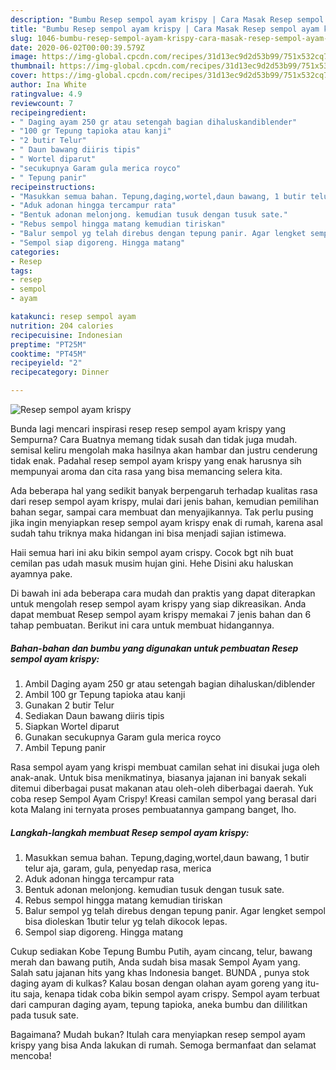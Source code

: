 ```yaml
---
description: "Bumbu Resep sempol ayam krispy | Cara Masak Resep sempol ayam krispy Yang Sempurna"
title: "Bumbu Resep sempol ayam krispy | Cara Masak Resep sempol ayam krispy Yang Sempurna"
slug: 1046-bumbu-resep-sempol-ayam-krispy-cara-masak-resep-sempol-ayam-krispy-yang-sempurna
date: 2020-06-02T00:00:39.579Z
image: https://img-global.cpcdn.com/recipes/31d13ec9d2d53b99/751x532cq70/resep-sempol-ayam-krispy-foto-resep-utama.jpg
thumbnail: https://img-global.cpcdn.com/recipes/31d13ec9d2d53b99/751x532cq70/resep-sempol-ayam-krispy-foto-resep-utama.jpg
cover: https://img-global.cpcdn.com/recipes/31d13ec9d2d53b99/751x532cq70/resep-sempol-ayam-krispy-foto-resep-utama.jpg
author: Ina White
ratingvalue: 4.9
reviewcount: 7
recipeingredient:
- " Daging ayam 250 gr atau setengah bagian dihaluskandiblender"
- "100 gr Tepung tapioka atau kanji"
- "2 butir Telur"
- " Daun bawang diiris tipis"
- " Wortel diparut"
- "secukupnya Garam gula merica royco"
- " Tepung panir"
recipeinstructions:
- "Masukkan semua bahan. Tepung,daging,wortel,daun bawang, 1 butir telur aja, garam, gula, penyedap rasa, merica"
- "Aduk adonan hingga tercampur rata"
- "Bentuk adonan melonjong. kemudian tusuk dengan tusuk sate."
- "Rebus sempol hingga matang kemudian tiriskan"
- "Balur sempol yg telah direbus dengan tepung panir. Agar lengket sempol bisa dioleskan 1butir telur yg telah dikocok lepas."
- "Sempol siap digoreng. Hingga matang"
categories:
- Resep
tags:
- resep
- sempol
- ayam

katakunci: resep sempol ayam 
nutrition: 204 calories
recipecuisine: Indonesian
preptime: "PT25M"
cooktime: "PT45M"
recipeyield: "2"
recipecategory: Dinner

---
```



![Resep sempol ayam krispy](https://img-global.cpcdn.com/recipes/31d13ec9d2d53b99/751x532cq70/resep-sempol-ayam-krispy-foto-resep-utama.jpg)

Bunda lagi mencari inspirasi resep resep sempol ayam krispy yang Sempurna? Cara Buatnya memang tidak susah dan tidak juga mudah. semisal keliru mengolah maka hasilnya akan hambar dan justru cenderung tidak enak. Padahal resep sempol ayam krispy yang enak harusnya sih mempunyai aroma dan cita rasa yang bisa memancing selera kita.

Ada beberapa hal yang sedikit banyak berpengaruh terhadap kualitas rasa dari resep sempol ayam krispy, mulai dari jenis bahan, kemudian pemilihan bahan segar, sampai cara membuat dan menyajikannya. Tak perlu pusing jika ingin menyiapkan resep sempol ayam krispy enak di rumah, karena asal sudah tahu triknya maka hidangan ini bisa menjadi sajian istimewa.

Haii semua hari ini aku bikin sempol ayam crispy. Cocok bgt nih buat cemilan pas udah masuk musim hujan gini. Hehe Disini aku haluskan ayamnya pake.


Di bawah ini ada beberapa cara mudah dan praktis yang dapat diterapkan untuk mengolah resep sempol ayam krispy yang siap dikreasikan. Anda dapat membuat Resep sempol ayam krispy memakai 7 jenis bahan dan 6 tahap pembuatan. Berikut ini cara untuk membuat hidangannya.

<!--inarticleads1-->

##### Bahan-bahan dan bumbu yang digunakan untuk pembuatan Resep sempol ayam krispy:

1. Ambil  Daging ayam 250 gr atau setengah bagian dihaluskan/diblender
1. Ambil 100 gr Tepung tapioka atau kanji
1. Gunakan 2 butir Telur
1. Sediakan  Daun bawang diiris tipis
1. Siapkan  Wortel diparut
1. Gunakan secukupnya Garam gula merica royco
1. Ambil  Tepung panir


Rasa sempol ayam yang krispi membuat camilan sehat ini disukai juga oleh anak-anak. Untuk bisa menikmatinya, biasanya jajanan ini banyak sekali ditemui diberbagai pusat makanan atau oleh-oleh diberbagai daerah. Yuk coba resep Sempol Ayam Crispy! Kreasi camilan sempol yang berasal dari kota Malang ini ternyata proses pembuatannya gampang banget, lho. 

<!--inarticleads2-->

##### Langkah-langkah membuat Resep sempol ayam krispy:

1. Masukkan semua bahan. Tepung,daging,wortel,daun bawang, 1 butir telur aja, garam, gula, penyedap rasa, merica
1. Aduk adonan hingga tercampur rata
1. Bentuk adonan melonjong. kemudian tusuk dengan tusuk sate.
1. Rebus sempol hingga matang kemudian tiriskan
1. Balur sempol yg telah direbus dengan tepung panir. Agar lengket sempol bisa dioleskan 1butir telur yg telah dikocok lepas.
1. Sempol siap digoreng. Hingga matang


Cukup sediakan Kobe Tepung Bumbu Putih, ayam cincang, telur, bawang merah dan bawang putih, Anda sudah bisa masak Sempol Ayam yang. Salah satu jajanan hits yang khas Indonesia banget. BUNDA , punya stok daging ayam di kulkas? Kalau bosan dengan olahan ayam goreng yang itu-itu saja, kenapa tidak coba bikin sempol ayam crispy. Sempol ayam terbuat dari campuran daging ayam, tepung tapioka, aneka bumbu dan dililitkan pada tusuk sate. 

Bagaimana? Mudah bukan? Itulah cara menyiapkan resep sempol ayam krispy yang bisa Anda lakukan di rumah. Semoga bermanfaat dan selamat mencoba!
